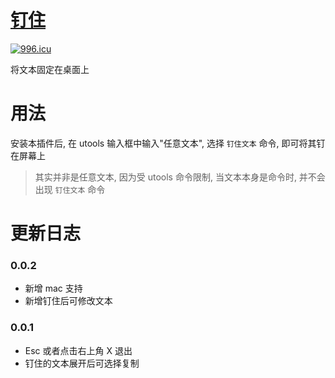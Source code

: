 # [钉住](https://github.com/xiaomingTang/pin-text)

[![996.icu](https://img.shields.io/badge/link-996.icu-red.svg)](https://996.icu)

将文本固定在桌面上

# 用法

安装本插件后, 在 utools 输入框中输入"任意文本", 选择 `钉住文本` 命令, 即可将其钉在屏幕上

> 其实并非是任意文本, 因为受 utools 命令限制, 当文本本身是命令时, 并不会出现 `钉住文本` 命令

# 更新日志

### 0.0.2

- 新增 mac 支持
- 新增钉住后可修改文本

### 0.0.1

- Esc 或者点击右上角 X 退出
- 钉住的文本展开后可选择复制
